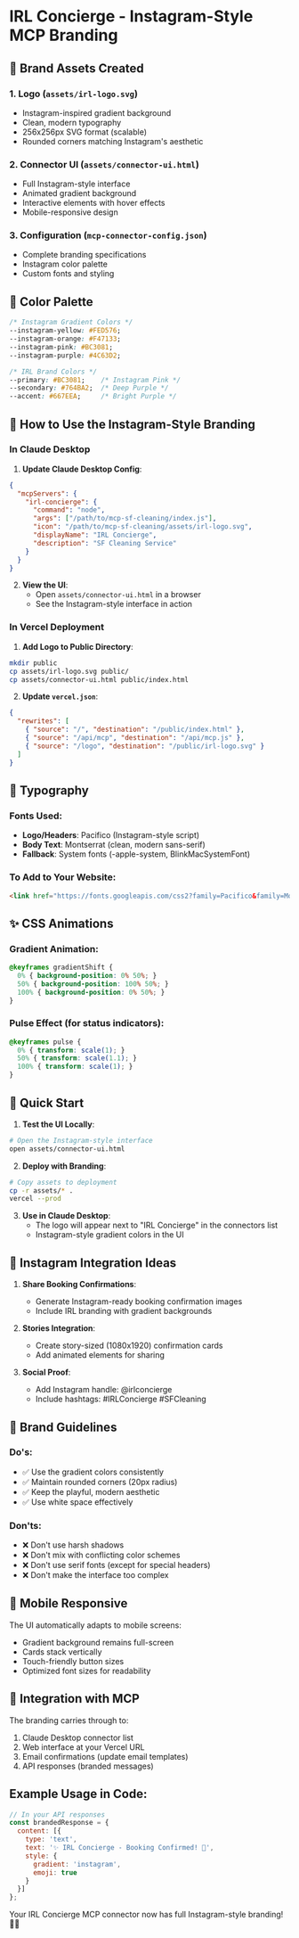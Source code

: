 # IRL Concierge - Instagram-Style MCP Branding

## 🎨 Brand Assets Created

### 1. Logo (`assets/irl-logo.svg`)
- Instagram-inspired gradient background
- Clean, modern typography
- 256x256px SVG format (scalable)
- Rounded corners matching Instagram's aesthetic

### 2. Connector UI (`assets/connector-ui.html`)
- Full Instagram-style interface
- Animated gradient background
- Interactive elements with hover effects
- Mobile-responsive design

### 3. Configuration (`mcp-connector-config.json`)
- Complete branding specifications
- Instagram color palette
- Custom fonts and styling

## 🎨 Color Palette

```css
/* Instagram Gradient Colors */
--instagram-yellow: #FED576;
--instagram-orange: #F47133;
--instagram-pink: #BC3081;
--instagram-purple: #4C63D2;

/* IRL Brand Colors */
--primary: #BC3081;    /* Instagram Pink */
--secondary: #764BA2;  /* Deep Purple */
--accent: #667EEA;     /* Bright Purple */
```

## 📱 How to Use the Instagram-Style Branding

### In Claude Desktop

1. **Update Claude Desktop Config**:
```json
{
  "mcpServers": {
    "irl-concierge": {
      "command": "node",
      "args": ["/path/to/mcp-sf-cleaning/index.js"],
      "icon": "/path/to/mcp-sf-cleaning/assets/irl-logo.svg",
      "displayName": "IRL Concierge",
      "description": "SF Cleaning Service"
    }
  }
}
```

2. **View the UI**:
   - Open `assets/connector-ui.html` in a browser
   - See the Instagram-style interface in action

### In Vercel Deployment

1. **Add Logo to Public Directory**:
```bash
mkdir public
cp assets/irl-logo.svg public/
cp assets/connector-ui.html public/index.html
```

2. **Update `vercel.json`**:
```json
{
  "rewrites": [
    { "source": "/", "destination": "/public/index.html" },
    { "source": "/api/mcp", "destination": "/api/mcp.js" },
    { "source": "/logo", "destination": "/public/irl-logo.svg" }
  ]
}
```

## 🎨 Typography

### Fonts Used:
- **Logo/Headers**: Pacifico (Instagram-style script)
- **Body Text**: Montserrat (clean, modern sans-serif)
- **Fallback**: System fonts (-apple-system, BlinkMacSystemFont)

### To Add to Your Website:
```html
<link href="https://fonts.googleapis.com/css2?family=Pacifico&family=Montserrat:wght@400;600;700&display=swap" rel="stylesheet">
```

## ✨ CSS Animations

### Gradient Animation:
```css
@keyframes gradientShift {
  0% { background-position: 0% 50%; }
  50% { background-position: 100% 50%; }
  100% { background-position: 0% 50%; }
}
```

### Pulse Effect (for status indicators):
```css
@keyframes pulse {
  0% { transform: scale(1); }
  50% { transform: scale(1.1); }
  100% { transform: scale(1); }
}
```

## 🚀 Quick Start

1. **Test the UI Locally**:
```bash
# Open the Instagram-style interface
open assets/connector-ui.html
```

2. **Deploy with Branding**:
```bash
# Copy assets to deployment
cp -r assets/* .
vercel --prod
```

3. **Use in Claude Desktop**:
   - The logo will appear next to "IRL Concierge" in the connectors list
   - Instagram-style gradient colors in the UI

## 📸 Instagram Integration Ideas

1. **Share Booking Confirmations**:
   - Generate Instagram-ready booking confirmation images
   - Include IRL branding with gradient backgrounds

2. **Stories Integration**:
   - Create story-sized (1080x1920) confirmation cards
   - Add animated elements for sharing

3. **Social Proof**:
   - Add Instagram handle: @irlconcierge
   - Include hashtags: #IRLConcierge #SFCleaning

## 🎯 Brand Guidelines

### Do's:
- ✅ Use the gradient colors consistently
- ✅ Maintain rounded corners (20px radius)
- ✅ Keep the playful, modern aesthetic
- ✅ Use white space effectively

### Don'ts:
- ❌ Don't use harsh shadows
- ❌ Don't mix with conflicting color schemes
- ❌ Don't use serif fonts (except for special headers)
- ❌ Don't make the interface too complex

## 📱 Mobile Responsive

The UI automatically adapts to mobile screens:
- Gradient background remains full-screen
- Cards stack vertically
- Touch-friendly button sizes
- Optimized font sizes for readability

## 🔗 Integration with MCP

The branding carries through to:
1. Claude Desktop connector list
2. Web interface at your Vercel URL
3. Email confirmations (update email templates)
4. API responses (branded messages)

## Example Usage in Code:

```javascript
// In your API responses
const brandedResponse = {
  content: [{
    type: 'text',
    text: '✨ IRL Concierge - Booking Confirmed! 📍',
    style: {
      gradient: 'instagram',
      emoji: true
    }
  }]
};
```

Your IRL Concierge MCP connector now has full Instagram-style branding! 🎨✨